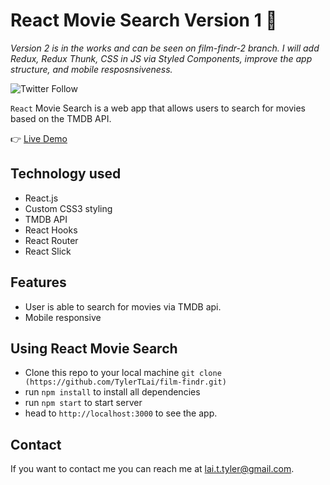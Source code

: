 # React Movie Search Version 1 🍿

*Version 2 is in the works and can be seen on film-findr-2 branch. I will add Redux, Redux Thunk, CSS in JS via Styled Components, improve the app structure, and mobile resposnsiveness.*

![Twitter Follow](https://img.shields.io/twitter/follow/tylertlai?style=social)

<code>React</code> Movie Search is a web app that allows users to search for movies based on the TMDB API.

👉 [Live Demo](https://film-findr.netlify.app/)

## Technology used

- React.js
- Custom CSS3 styling 
- TMDB API
- React Hooks
- React Router
- React Slick

## Features

- User is able to search for movies via TMDB api.
- Mobile responsive

## Using React Movie Search

- Clone this repo to your local machine `git clone (https://github.com/TylerTLai/film-findr.git)`
- run `npm install` to install all dependencies
- run `npm start` to start server
- head to `http://localhost:3000` to see the app.


## Contact

If you want to contact me you can reach me at <lai.t.tyler@gmail.com>.
